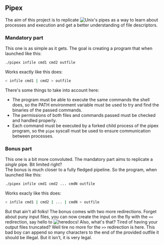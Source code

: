 ## Pipex
The aim of this project is to replicate ![Unix's pipes](https://en.wikipedia.org/wiki/Pipeline_(Unix)) as a way to learn about processes and execution and get a better understanding of file descriptors.

### Mandatory part
This one is as simple as it gets. The goal is creating a program that when launched like this:
```bash
./pipex infile cmd1 cmd2 outfile
```
Works exactly like this does:
```bash
< infile cmd1 | cmd2 > outfile
```

There's some things to take into account here:
- The program must be able to execute the same commands the shell does, so the PATH environment variable must be used to try and find the binaries of the passed commands.
- The permissions of both files and commands passed must be checked and handled properly.
- Each command must be executed by a forked child process of the pipex program, so the `pipe` syscall must be used to ensure communication between processes.

### Bonus part
This one is a bit more convoluted. The mandatory part aims to replicate a _single_ pipe. Bit limited right?  
The bonus is much closer to a fully fledged pipeline. So the program, when launched like this:
```bash
./pipex infile cmd1 cmd2 ... cmdN outfile
```
Works exacly like this does:
```bash
< infile cmd1 | cmd2 | ... | cmdN > outfile
```

But that ain't all folks! The bonus comes with two more redirections. Forget about puny input files, you can now create the input on the fly with the `<<` redirection, say hello to ![heredocs](https://en.wikipedia.org/wiki/Here_document)! Also, what's that? Tired of having your output files truncated? Well tire no more for the `>>` redirection is here. This bad boy can append so many characters to the end of the provided outfile it should be illegal. But it isn't, it is very legal.
